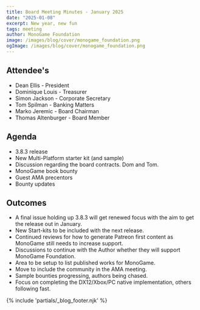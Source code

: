 ```yaml
---
title: Board Meeting Minutes - January 2025
date: "2025-01-08"
excerpt: New year, new fun
tags: meeting
author: MonoGame Foundation
image: /images/blog/cover/monogame_foundation.png
ogImage: /images/blog/cover/monogame_foundation.png
---
```


## Attendee's

- Dean Ellis - President
- Dominique Louis - Treasurer
- Simon Jackson - Corporate Secretary
- Tom Spilman - Banking Matters
- Marko Jeremic - Board Chairman
- Thomas Altenburger - Board Member

## Agenda

- 3.8.3 release
- New Multi-Platform starter kit (and sample)
- Discussion regarding the board contracts. Dom and Tom.
- MonoGame book bounty
- Guest AMA precentors
- Bounty updates

## Outcomes

- A final issue holding up 3.8.3 will get renewed focus with the aim to get the release out in January.
- New Start-kits to be included with the next release.
- Continued reviews for how to generate Patreon first content as MonoGame still needs to increase support.
- Discussions to continue with the Author whether they will support MonoGame Foundation.
- Area to be setup to list published works for MonoGame.
- Move to include the community in the AMA meeting.
- Sample bounties progressing, authors being chased.
- Focus on completing the DX12/Xbox/PC native implementation, others following fast.

{% include 'partials/_blog_footer.njk' %}
